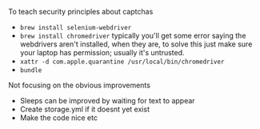 To teach security principles about captchas

* `brew install selenium-webdriver`
* `brew install chromedriver`
typically you'll get some error saying the webdrivers aren't installed, when they are, to solve this just make sure
your laptop has permission; usually it's untrusted.
* `xattr -d com.apple.quarantine /usr/local/bin/chromedriver`
* `bundle`

Not focusing on the obvious improvements
* Sleeps can be improved by waiting for text to appear
* Create storage.yml if it doesnt yet exist
* Make the code nice etc

